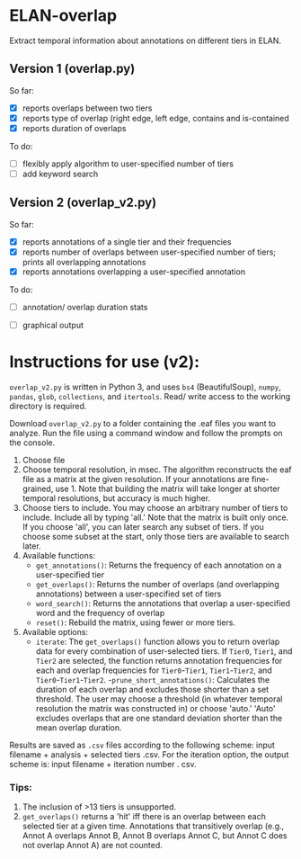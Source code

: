 # ELAN-overlap
Extract temporal information about annotations on different tiers in ELAN. 

## Version 1 (overlap.py)
So far:
  - [x] reports overlaps between two tiers
  - [x] reports type of overlap (right edge, left edge, contains and is-contained
  - [x] reports duration of overlaps
  
To do:
  - [ ] flexibly apply algorithm to user-specified number of tiers
  - [ ] add keyword search
  
## Version 2 (overlap_v2.py)
So far:
  - [x] reports annotations of a single tier and their frequencies
  - [x] reports number of overlaps between user-specified number of tiers; prints all overlapping annotations
  - [x] reports annotations overlapping a user-specified annotation

To do:
  - [ ] annotation/ overlap duration stats
  - [ ] graphical output


# Instructions for use (v2):
`overlap_v2.py` is written in Python 3, and uses `bs4` (BeautifulSoup), `numpy`, `pandas`, `glob`, `collections`, and `itertools`. Read/ write access to the working directory is required. 

Download `overlap_v2.py` to a folder containing the .eaf files you want to analyze. Run the file using a command window and follow the prompts on the console. 

1. Choose file 
2. Choose temporal resolution, in msec. The algorithm reconstructs the eaf file as a matrix at the given resolution. If your annotations are fine-grained, use 1. Note that building the matrix will take longer at shorter temporal resolutions, but accuracy is much higher. 
3. Choose tiers to include. You may choose an arbitrary number of tiers to include. Include all by typing 'all.' Note that the matrix is built only once. If you choose 'all', you can later search any subset of tiers. If you choose some subset at the start, only those tiers are available to search later.
4. Available functions:
   - `get_annotations()`: Returns the frequency of each annotation on a user-specified tier
   - `get_overlaps()`: Returns the number of overlaps (and overlapping annotations) between a user-specified set of tiers
   - `word_search()`: Returns the annotations that overlap a user-specified word and the frequency of overlap
   - `reset()`: Rebuild the matrix, using fewer or more tiers.
5. Available options:
   - `iterate`: The `get_overlaps()` function allows you to return overlap data for every combination of user-selected tiers. If `Tier0`, `Tier1`, and `Tier2` are selected, the function returns annotation frequencies for each and overlap frequencies for `Tier0`-`Tier1`, `Tier1`-`Tier2`, and `Tier0`-`Tier1`-`Tier2`.
   -`prune_short_annotations()`: Calculates the duration of each overlap and excludes those shorter than a set threshold. The user may choose a threshold (in whatever temporal resolution the matrix was constructed in) or choose 'auto.' 'Auto' excludes overlaps that are one standard deviation shorter than the mean overlap duration. 
   
Results are saved as `.csv` files according to the following scheme: input filename + analysis + selected tiers .csv. For the iteration option, the output scheme is: input filename + iteration number . csv. 

### Tips:

1. The inclusion of >13 tiers is unsupported.
2. `get_overlaps()` returns a 'hit' iff there is an overlap between each selected tier at a given time. Annotations that transitively overlap (e.g., Annot A overlaps Annot B, Annot B overlaps Annot C, but Annot C does not overlap Annot A) are not counted. 
